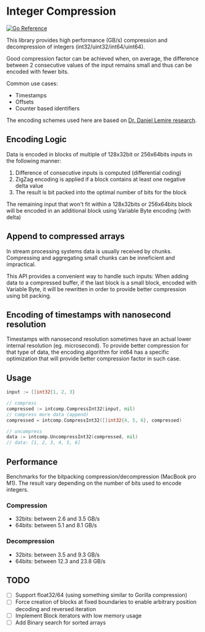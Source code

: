 # Integer Compression

[![Go Reference](https://pkg.go.dev/badge/github.com/ronanh/intcomp.svg)](https://pkg.go.dev/github.com/ronanh/intcomp)

This library provides high performance (GB/s) compression and decompression of integers (int32/uint32/int64/uint64).

Good compression factor can be achieved when, on average, the difference between 2 consecutive
values of the input remains small and thus can be encoded with fewer bits.

Common use cases:

- Timestamps
- Offsets
- Counter based identifiers

The encoding schemes used here are based on [Dr. Daniel Lemire research](https://lemire.me/blog/2012/09/12/fast-integer-compression-decoding-billions-of-integers-per-second/).

## Encoding Logic

Data is encoded in blocks of multiple of 128x32bit or 256x64bits inputs in the
following manner:

1. Difference of consecutive inputs is computed (differential coding)
2. ZigZag encoding is applied if a block contains at least one negative delta value
3. The result is bit packed into the optimal number of bits for the block

The remaining input that won't fit within a 128x32bits or 256x64bits block will be encoded
in an additional block using Variable Byte encoding (with delta)

## Append to compressed arrays

In stream processing systems data is usually received by chunks.
Compressing and aggregating small chunks can be inneficient and impractical.

This API provides a convenient way to handle such inputs:
When adding data to a compressed buffer, if the last block is a small block, encoded with Variable Byte,
it will be rewritten in order to provide better compression using bit packing.

## Encoding of timestamps with nanosecond resolution

Timestamps with nanosecond resolution sometimes have an actual lower internal resolution (eg. microsecond).
To provide better compression for that type of data, the encoding algorithm for int64 has a specific
optimization that will provide better compression factor in such case.

## Usage

```go
input := []int32{1, 2, 3}

// compress
compressed := intcomp.CompressInt32(input, nil)
// compress more data (append)
compressed = intcomp.CompressInt32([]int32{4, 5, 6}, compressed)

// uncompress
data := intcomp.UncompressInt32(compressed, nil)
// data: [1, 2, 3, 4, 5, 6]
```

## Performance

Benchmarks for the bitpacking compression/decompression (MacBook pro M1).
The result vary depending on the number of bits used to encode integers.

### Compression

- 32bits: between 2.6 and 3.5 GB/s
- 64bits: between 5.1 and 8.1 GB/s

### Decompression

- 32bits: between 3.5 and 9.3 GB/s
- 64bits: between 12.3 and 23.8 GB/s

## TODO

- [ ] Support float32/64 (using something similar to Gorilla compression)
- [ ] Force creation of blocks at fixed boundaries to enable arbitrary position decoding and reversed iteration
- [ ] Implement Block iterators with low memory usage
- [ ] Add Binary search for sorted arrays
